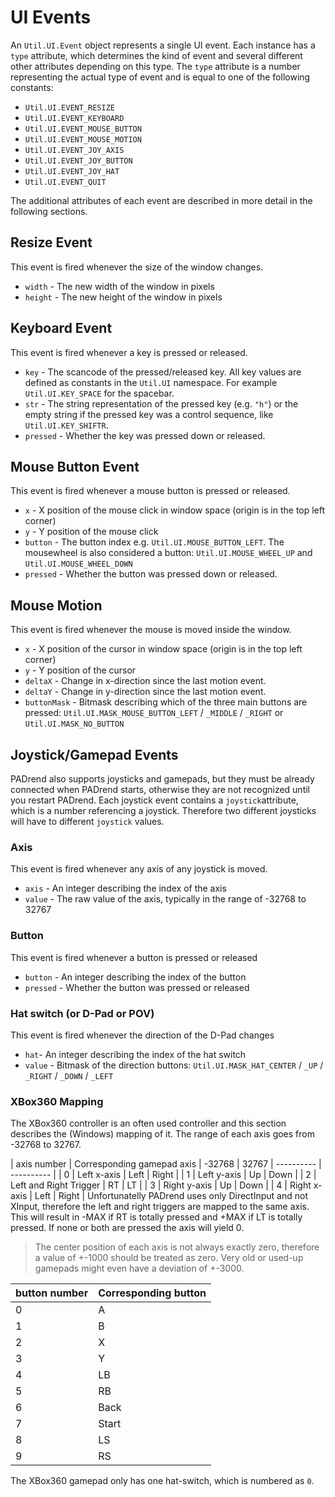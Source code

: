 # UI Events
An `Util.UI.Event` object represents a single UI event. Each instance has a `type` attribute, which determines the kind of event and several different other attributes depending on this type.
The `type` attribute is a number representing the actual type of event and is equal to one of the following constants:
* `Util.UI.EVENT_RESIZE`
* `Util.UI.EVENT_KEYBOARD`
* `Util.UI.EVENT_MOUSE_BUTTON`
* `Util.UI.EVENT_MOUSE_MOTION`
* `Util.UI.EVENT_JOY_AXIS`
* `Util.UI.EVENT_JOY_BUTTON`
* `Util.UI.EVENT_JOY_HAT`
* `Util.UI.EVENT_QUIT`

The additional attributes of each event are described in more detail in the following sections.

## Resize Event
This event is fired whenever the size of the window changes.
* `width` - The new width of the window in pixels
* `height` - The new height of the window in pixels

## Keyboard Event
This event is fired whenever a key is pressed or released.
* `key` - The scancode of the pressed/released key. All key values are defined as constants in the `Util.UI` namespace. For example `Util.UI.KEY_SPACE` for the spacebar.
* `str` - The string representation of the pressed key (e.g. `"h"`) or the empty string if the pressed key was a control sequence, like `Util.UI.KEY_SHIFTR`.
* `pressed` - Whether the key was pressed down or released.

## Mouse Button Event
This event is fired whenever a mouse button is pressed or released.
* `x` - X position of the mouse click in window space (origin is in the top left corner)
* `y` - Y position of the mouse click
* `button` - The button index e.g. `Util.UI.MOUSE_BUTTON_LEFT`. The mousewheel is also considered a button: `Util.UI.MOUSE_WHEEL_UP` and `Util.UI.MOUSE_WHEEL_DOWN`
* `pressed` - Whether the button was pressed down or released.

## Mouse Motion
This event is fired whenever the mouse is moved inside the window.
* `x` - X position of the cursor in window space (origin is in the top left corner)
* `y` - Y position of the cursor
* `deltaX` - Change in x-direction since the last motion event.
* `deltaY` - Change in y-direction since the last motion event.
* `buttonMask` - Bitmask describing which of the three main buttons are pressed: `Util.UI.MASK_MOUSE_BUTTON_LEFT` / `_MIDDLE` / `_RIGHT` or `Util.UI.MASK_NO_BUTTON`

## Joystick/Gamepad Events
PADrend also supports joysticks and gamepads, but they must be already connected when PADrend starts, otherwise they are not recognized until you restart PADrend. Each joystick event contains a `joystick`attribute, which is a number referencing a joystick. Therefore two different joysticks will have to different `joystick` values.

### Axis
This event is fired whenever any axis of any joystick is moved.
* `axis` - An integer describing the index of the axis
* `value` - The raw value of the axis, typically in the range of -32768 to 32767

### Button
This event is fired whenever a button is pressed or released
* `button` - An integer describing the index of the button
* `pressed` - Whether the button was pressed or released

### Hat switch (or D-Pad or POV)
This event is fired whenever the direction of the D-Pad changes
* `hat`- An integer describing the index of the hat switch
* `value` - Bitmask of the direction buttons: `Util.UI.MASK_HAT_CENTER` / `_UP` / `_RIGHT` / `_DOWN` / `_LEFT`

### XBox360 Mapping
The XBox360 controller is an often used controller and this section describes the (Windows) mapping of it.
The range of each axis goes from -32768 to 32767.

| axis number | Corresponding gamepad axis | -32768 | 32767
| ---------- | ---------- |
| 0 | Left x-axis | Left | Right |
| 1 | Left y-axis | Up | Down |
| 2 | Left and Right Trigger | RT | LT |
| 3 | Right y-axis | Up | Down |
| 4 | Right x-axis | Left | Right |
Unfortunatelly PADrend uses only DirectInput and not XInput, therefore the left and right triggers are mapped to the same axis. This will result in -MAX if RT is totally pressed and +MAX if LT is totally pressed. If none or both are pressed the axis will yield 0.
> The center position of each axis is not always exactly zero, therefore a value of +-1000 should be treated as zero. Very old or used-up gamepads might even have a deviation of +-3000.

| button number | Corresponding button |
| ---------- | ---------- |
| 0 | A |
| 1 | B |
| 2 | X |
| 3 | Y |
| 4 | LB |
| 5 | RB |
| 6 | Back |
| 7 | Start |
| 8 | LS |
| 9 | RS |

The XBox360 gamepad only has one hat-switch, which is numbered as `0`.
